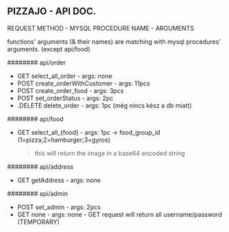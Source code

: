 PIZZAJO - API DOC.
------------------

REQUEST METHOD - MYSQL PROCEDURE NAME - ARGUMENTS

functions' arguments (& their names) are matching with mysql procedures' arguments. (except api/food)

######## api/order

- GET select_all_order - args: none
- POST create_orderWithCustomer - args: 11pcs
- POST create_order_food - args: 3pcs
- POST set_orderStatus - args: 2pc
- .DELETE delete_order - args: 1pc (még nincs kész a db miatt)

######## api/food

- GET select_all_{food} - args: 1pc -> food_group_id (1=pizza;2=hamburger;3=gyros)
	 > this will return the image in a base64 encoded string

######## api/address

- GET getAddress - args: none

######## api/admin

- POST set_admin - args: 2pcs
- GET none - args: none - GET request will return all username/password (TEMPORARY)

